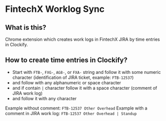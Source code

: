 # FintechX Worklog Sync

## What is this?

Chrome extension which creates work logs in FintechX JIRA by time entries in Clockify.

## How to create time entries in Clockify?

- Start with `FTB-`, `FXG-`, `AG8-`, or `FXA-` string and follow it with some numeric character (identification of JIRA ticket, example: `FTB-12537`)
- and follow with any alphanumeric or space character
- and if contain `|` character follow it with a space character (comment of JIRA work log)
- and follow it with any character

Example without comment: `FTB-12537 Other Overhead`
Example with a comment in JIRA work log: `FTB-12537 Other Overhead | Standup`

